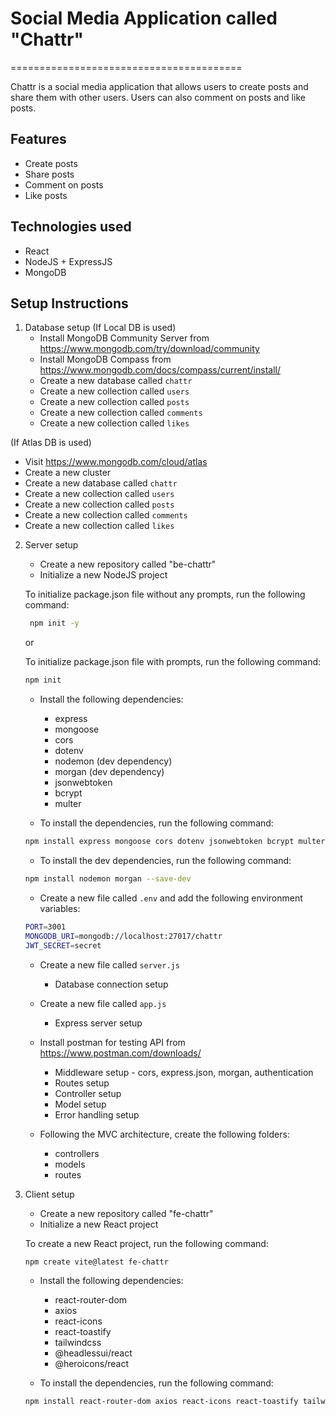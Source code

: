 # Social Media Application called "Chattr"

========================================

Chattr is a social media application that allows users to create posts and share them with other users. Users can also comment on posts and like posts.

## Features

- Create posts
- Share posts
- Comment on posts
- Like posts

## Technologies used

- React
- NodeJS + ExpressJS
- MongoDB

## Setup Instructions

1. Database setup
   (If Local DB is used)
   - Install MongoDB Community Server from https://www.mongodb.com/try/download/community
   - Install MongoDB Compass from https://www.mongodb.com/docs/compass/current/install/
   - Create a new database called `chattr`
   - Create a new collection called `users`
   - Create a new collection called `posts`
   - Create a new collection called `comments`
   - Create a new collection called `likes`

(If Atlas DB is used)

- Visit https://www.mongodb.com/cloud/atlas
- Create a new cluster
- Create a new database called `chattr`
- Create a new collection called `users`
- Create a new collection called `posts`
- Create a new collection called `comments`
- Create a new collection called `likes`

2. Server setup

   - Create a new repository called "be-chattr"
   - Initialize a new NodeJS project

   To initialize package.json file without any prompts, run the following command:

   ```bash
    npm init -y
   ```

   or

   To initialize package.json file with prompts, run the following command:

   ```bash
   npm init
   ```

   - Install the following dependencies:

     - express
     - mongoose
     - cors
     - dotenv
     - nodemon (dev dependency)
     - morgan (dev dependency)
     - jsonwebtoken
     - bcrypt
     - multer

   - To install the dependencies, run the following command:

   ```bash
   npm install express mongoose cors dotenv jsonwebtoken bcrypt multer
   ```

   - To install the dev dependencies, run the following command:

   ```bash
   npm install nodemon morgan --save-dev
   ```

   - Create a new file called `.env` and add the following environment variables:

   ```bash
   PORT=3001
   MONGODB_URI=mongodb://localhost:27017/chattr
   JWT_SECRET=secret
   ```

   - Create a new file called `server.js`
     - Database connection setup
   - Create a new file called `app.js`

     - Express server setup

   - Install postman for testing API from https://www.postman.com/downloads/

     - Middleware setup - cors, express.json, morgan, authentication
     - Routes setup
     - Controller setup
     - Model setup
     - Error handling setup

   - Following the MVC architecture, create the following folders:

     - controllers
     - models
     - routes

3. Client setup

   - Create a new repository called "fe-chattr"
   - Initialize a new React project

   To create a new React project, run the following command:

   ```bash
   npm create vite@latest fe-chattr
   ```

   - Install the following dependencies:

     - react-router-dom
     - axios
     - react-icons
     - react-toastify
     - tailwindcss
     - @headlessui/react
     - @heroicons/react

   - To install the dependencies, run the following command:

   ```bash
   npm install react-router-dom axios react-icons react-toastify tailwindcss @headlessui/react @heroicons/react
   ```
